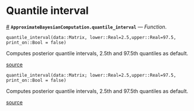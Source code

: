 
<a id='Quantile-interval-1'></a>

# Quantile interval

<a id='ApproximateBayesianComputation.quantile_interval' href='#ApproximateBayesianComputation.quantile_interval'>#</a>
**`ApproximateBayesianComputation.quantile_interval`** &mdash; *Function*.



```
quantile_interval(data::Matrix, lower::Real=2.5,upper::Real=97.5,  print_on::Bool = false)
```

Computes posterior quantile intervals, 2.5th and 97.5th quantiles as default.


<a target='_blank' href='https://github.com/SamuelWiqvist/ApproximateBayesianComputation.jl/blob/11e7ea46ecbc940f49a425967cc88196de3162a6/src\posteriorinference.jl#L3' class='documenter-source'>source</a><br>


```
quantile_interval(data::Matrix; lower::Real=2.5,upper::Real=97.5, print_on::Bool = false)
```

Computes posterior quantile intervals, 2.5th and 97.5th quantiles as default.


<a target='_blank' href='https://github.com/SamuelWiqvist/ApproximateBayesianComputation.jl/blob/11e7ea46ecbc940f49a425967cc88196de3162a6/src\posteriorinference.jl#L35' class='documenter-source'>source</a><br>


